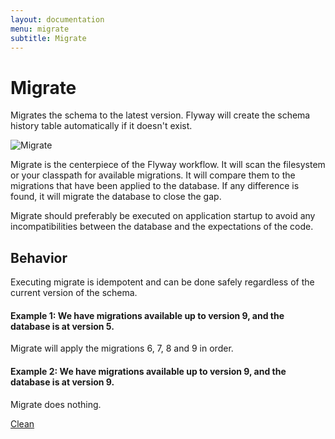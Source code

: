 ```yaml
---
layout: documentation
menu: migrate
subtitle: Migrate
---
```

# Migrate

Migrates the schema to the latest version. Flyway will create the schema history table automatically if it doesn't exist.

![Migrate](/assets/balsamiq/command-migrate.png)

Migrate is the centerpiece of the Flyway workflow. It will scan the filesystem or your classpath for available migrations.
It will compare them to the migrations that have been applied to the database. If any difference is found, it will
migrate the database to close the gap.

Migrate should preferably be executed on application startup to avoid any incompatibilities between the database
    and the expectations of the code.

## Behavior

Executing migrate is idempotent and can be done safely regardless of the current version of the schema.

#### Example 1: We have migrations available up to version 9, and the database is at version 5.

Migrate will apply the migrations 6, 7, 8 and 9 in order.

#### Example 2: We have migrations available up to version 9, and the database is at version 9.

Migrate does nothing.

<p class="next-steps">
    <a class="btn btn-primary" href="/v6/documentation/command/clean">Clean <i class="fa fa-arrow-right"></i></a>
</p>